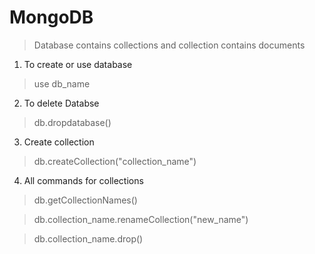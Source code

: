# MongoDB
> Database contains collections and collection contains documents

1. To create or use database
> use db_name

2. To delete Databse 
> db.dropdatabase()

3. Create collection
> db.createCollection("collection_name")

4. All commands for collections
> db.getCollectionNames()

> db.collection_name.renameCollection("new_name")

> db.collection_name.drop()


